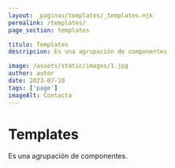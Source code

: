 ```yaml
---
layout: _paginas/templates/_templates.njk
permalink: /templates/
page_section: templates

titulo: Templates
descripcion: Es una agrupación de componentes

image: /assets/static/images/1.jpg
author: autor
date: 2023-07-10
tags: ['page']
imageAlt: Contacta
---
```


# Templates

Es una agrupación de componentes.
